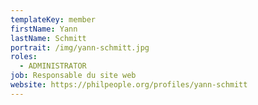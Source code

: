 ```yaml
---
templateKey: member
firstName: Yann
lastName: Schmitt
portrait: /img/yann-schmitt.jpg
roles:
  - ADMINISTRATOR
job: Responsable du site web
website: https://philpeople.org/profiles/yann-schmitt
---
```

